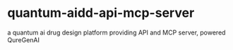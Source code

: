 # quantum-aidd-api-mcp-server
a quantum ai drug design platform providing API and MCP server, powered QureGenAI
